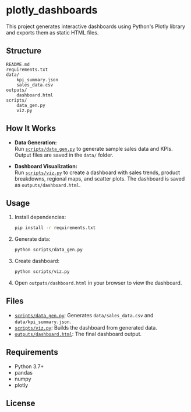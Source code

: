 # plotly_dashboards

This project generates interactive dashboards using Python's Plotly library and exports them as static HTML files.

## Structure

```
README.md
requirements.txt
data/
    kpi_summary.json
    sales_data.csv
outputs/
    dashboard.html
scripts/
    data_gen.py
    viz.py
```

## How It Works

- **Data Generation:**  
  Run [`scripts/data_gen.py`](scripts/data_gen.py) to generate sample sales data and KPIs. Output files are saved in the `data/` folder.

- **Dashboard Visualization:**  
  Run [`scripts/viz.py`](scripts/viz.py) to create a dashboard with sales trends, product breakdowns, regional maps, and scatter plots. The dashboard is saved as `outputs/dashboard.html`.

## Usage

1. Install dependencies:
    ```sh
    pip install -r requirements.txt
    ```

2. Generate data:
    ```sh
    python scripts/data_gen.py
    ```

3. Create dashboard:
    ```sh
    python scripts/viz.py
    ```

4. Open `outputs/dashboard.html` in your browser to view the dashboard.

## Files

- [`scripts/data_gen.py`](scripts/data_gen.py): Generates `data/sales_data.csv` and `data/kpi_summary.json`.
- [`scripts/viz.py`](scripts/viz.py): Builds the dashboard from generated data.
- [`outputs/dashboard.html`](outputs/dashboard.html): The final dashboard output.

## Requirements

- Python 3.7+
- pandas
- numpy
- plotly

## License
